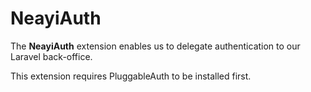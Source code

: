 # NeayiAuth

The **NeayiAuth** extension enables us to delegate authentication to our Laravel back-office.

This extension requires PluggableAuth to be installed first. 

